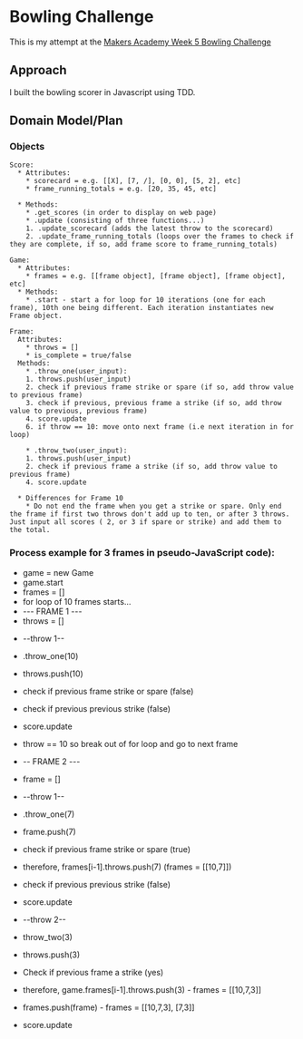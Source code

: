 # Bowling Challenge

This is my attempt at the [Makers Academy Week 5 Bowling Challenge](https://github.com/makersacademy/bowling-challenge)

## Approach

I built the bowling scorer in Javascript using TDD.  

## Domain Model/Plan

### Objects
```
Score:
  * Attributes:
    * scorecard = e.g. [[X], [7, /], [0, 0], [5, 2], etc]
    * frame_running_totals = e.g. [20, 35, 45, etc]

  * Methods:
    * .get_scores (in order to display on web page)
    * .update (consisting of three functions...)
    1. .update_scorecard (adds the latest throw to the scorecard)
    2. .update_frame_running_totals (loops over the frames to check if they are complete, if so, add frame score to frame_running_totals)

Game:
  * Attributes:
    * frames = e.g. [[frame object], [frame object], [frame object], etc]
  * Methods:
    * .start - start a for loop for 10 iterations (one for each frame), 10th one being different. Each iteration instantiates new Frame object.

Frame:
  Attributes:
    * throws = []
    * is_complete = true/false
  Methods:
    * .throw_one(user_input):
    1. throws.push(user_input)
    2. check if previous frame strike or spare (if so, add throw value to previous frame)
    3. check if previous, previous frame a strike (if so, add throw value to previous, previous frame)
    4. score.update
    6. if throw == 10: move onto next frame (i.e next iteration in for loop)

    * .throw_two(user_input):
    1. throws.push(user_input)
    2. check if previous frame a strike (if so, add throw value to previous frame)
    4. score.update

  * Differences for Frame 10
    * Do not end the frame when you get a strike or spare. Only end the frame if first two throws don't add up to ten, or after 3 throws. Just input all scores ( 2, or 3 if spare or strike) and add them to the total.
```
### Process example for 3 frames in pseudo-JavaScript code):
  * game = new Game
  * game.start
  * frames = []
  * for loop of 10 frames starts...
  * --- FRAME 1 ---
  * throws = []
  <!-- * for loop of 2 throws -->
  * --throw 1--
  * .throw_one(10)
  * throws.push(10)
  * check if previous frame strike or spare (false)
  * check if previous previous strike (false)
  * score.update
  * throw == 10 so break out of for loop and go to next frame

  * -- FRAME 2 ---
  * frame = []
  * --throw 1--
  * .throw_one(7)
  * frame.push(7)
  * check if previous frame strike or spare (true)
  * therefore, frames[i-1].throws.push(7) (frames = [[10,7]])
  * check if previous previous strike (false)
  * score.update
  * --throw 2--
  * throw_two(3)
  * throws.push(3)
  * Check if previous frame a strike (yes)
  * therefore, game.frames[i-1].throws.push(3) - frames = [[10,7,3]]
  * frames.push(frame) - frames = [[10,7,3], [7,3]]
  * score.update
